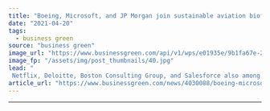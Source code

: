 ```yaml
---
title: "Boeing, Microsoft, and JP Morgan join sustainable aviation biofuels alliance"
date: "2021-04-20"
tags: 
  - business green
source: "business green"
image_url: "https://www.businessgreen.com/api/v1/wps/e01935e/9b1fa67e-2a9f-4e5c-a5bc-14248fbbea59/2/unnamed-2-185x114.jpg"
image_fp: "/assets/img/post_thumbnails/40.jpg"
lead: "
 Netflix, Deloitte, Boston Consulting Group, and Salesforce also among founding members of Sustainable Aviation Buyers Alliance (SABA) ..."
article_url: "https://www.businessgreen.com/news/4030088/boeing-microsoft-jp-morgan-join-sustainable-aviation-biofuels-alliance"
---
```


---
